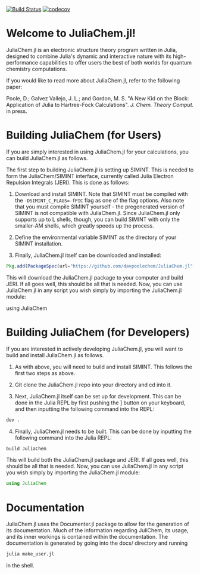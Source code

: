 [![Build Status](https://travis-ci.com/davpoolechem/JuliaChem.jl.svg?branch=development)](https://travis-ci.com/davpoolechem/JuliaChem.jl) [![codecov](https://codecov.io/gh/davpoolechem/JuliaChem.jl/branch/development/graph/badge.svg)](https://codecov.io/gh/davpoolechem/JuliaChem.jl)

# Welcome to JuliaChem.jl!
JuliaChem.jl is an electronic structure theory program written in Julia, designed to combine
Julia's dynamic and interactive nature with its high-performance capabilities to offer users the best of both worlds for quantum chemistry computations.

If you would like to read more about JuliaChem.jl, refer to the following paper:

Poole, D.; Galvez Vallejo, J. L.; and Gordon, M. S. "A New Kid on the Block: Application of Julia to Hartree-Fock Calculations". *J. Chem. Theory Comput.* in press.

# Building JuliaChem (for Users)
If you are simply interested in using JuliaChem.jl for your calculations, you
can build JuliaChem.jl as follows.

The first step to building JuliaChem.jl is setting up SIMINT. This is needed to
form the JuliaChem/SIMINT interface, currently called Julia Electron Repulsion 
Integrals (JERI). This is done as follows:

1. Download and install SIMINT. Note that SIMINT must be compiled with the 
`-DSIMINT_C_FLAGS=-fPIC` flag as one of the flag options. Also note that you must
compile SIMINT yourself - the pregenerated version of SIMINT is not compatible with 
JuliaChem.jl. Since JuliaChem.jl only supports up to L shells, though,
you can build SIMINT with only the smaller-AM shells, which greatly speeds
up the process.

2. Define the environmental variable SIMINT as the directory of your
SIMINT installation.

3. Finally, JuliaChem.jl itself can be downloaded and installed:

```julia
Pkg.add(PackageSpec(url="https://github.com/davpoolechem/JuliaChem.jl"))
```

This will download the JuliaChem.jl package to your computer and build JERI.
If all goes well, this should be all that is needed. Now, you can use 
JuliaChem.jl in any script you wish simply by importing the JuliaChem.jl module:

using JuliaChem

# Building JuliaChem (for Developers)
If you are interested in actively developing JuliaChem.jl, you will want to build and 
install JuliaChem.jl as follows.

1. As with above, you will need to build and install SIMINT. This follows the 
first two steps as above.

2. Git clone the JuliaChem.jl repo into your directory and cd into it.

3. Next, JuliaChem.jl itself can be set up for development. This can be done in the Julia REPL
by first pushing the ] button on your keyboard, and then inputting the following command into
the REPL:

```julia
dev .
```

4. Finally, JuliaChem.jl needs to be built. This can be done by inputting the following
command into the Julia REPL:

```julia
build JuliaChem
```

This will build both the JuliaChem.jl package and JERI.
If all goes well, this should be all that is needed. Now, you can use 
JuliaChem.jl in any script you wish simply by importing the JuliaChem.jl module:

```julia
using JuliaChem
```

# Documentation
JuliaChem.jl uses the Documenter.jl package to allow for the generation of its
documentation. Much of the information regarding JuliChem, its usage, and its
inner workings is contained within the documentation. The documentation is
generated by going into the docs/ directory and running

```sh
julia make_user.jl
```

in the shell.
